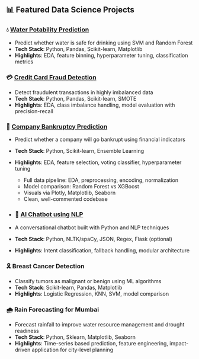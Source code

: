 ## 📊 Featured Data Science Projects

### 💧 [Water Potability Prediction](https://github.com/MudasirRafiq/water-potability-prediction)
- Predict whether water is safe for drinking using SVM and Random Forest
- **Tech Stack**: Python, Pandas, Scikit-learn, Matplotlib
- **Highlights**: EDA, feature binning, hyperparameter tuning, classification metrics

### 💳 [Credit Card Fraud Detection](https://github.com/MudasirRafiq/credit-card-fraud-detection)
- Detect fraudulent transactions in highly imbalanced data
- **Tech Stack**: Python, Pandas, Scikit-learn, SMOTE
- **Highlights**: EDA, class imbalance handling, model evaluation with precision-recall

### 🏦 [Company Bankruptcy Prediction](https://github.com/MudasirRafiq/company-bankruptcy-prediction)
- Predict whether a company will go bankrupt using financial indicators
- **Tech Stack**: Python, Scikit-learn, Ensemble Learning
- **Highlights**: EDA, feature selection, voting classifier, hyperparameter tuning
  - Full data pipeline: EDA, preprocessing, encoding, normalization
  - Model comparison: Random Forest vs XGBoost
  - Visuals via Plotly, Matplotlib, Seaborn
  - Clean, well-commented codebase
 
- ### 🤖 [AI Chatbot using NLP](https://github.com/MudasirRafiq/chatbot)
- A conversational chatbot built with Python and NLP techniques
- **Tech Stack**: Python, NLTK/spaCy, JSON, Regex, Flask (optional)
- **Highlights**: Intent classification, fallback handling, modular architecture


### 🎗️ Breast Cancer Detection
- Classify tumors as malignant or benign using ML algorithms
- **Tech Stack**: Scikit-learn, Pandas, Matplotlib
- **Highlights**: Logistic Regression, KNN, SVM, model comparison

### 🌧️ Rain Forecasting for Mumbai
- Forecast rainfall to improve water resource management and drought readiness
- **Tech Stack**: Python, Sklearn, Matplotlib, Seaborn
- **Highlights**: Time-series based prediction, feature engineering, impact-driven application for city-level planning


